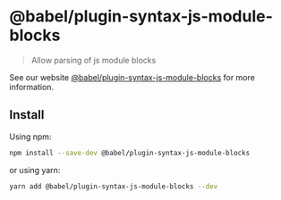 # @babel/plugin-syntax-js-module-blocks

> Allow parsing of js module blocks

See our website [@babel/plugin-syntax-js-module-blocks](https://babeljs.io/docs/en/babel-plugin-syntax-js-module-blocks) for more information.

## Install

Using npm:

```sh
npm install --save-dev @babel/plugin-syntax-js-module-blocks
```

or using yarn:

```sh
yarn add @babel/plugin-syntax-js-module-blocks --dev
```
